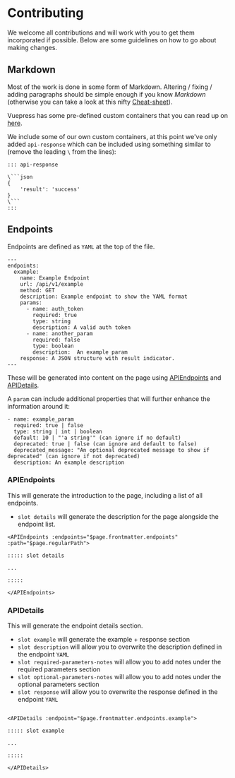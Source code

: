 # Contributing

We welcome all contributions and will work with you to get them incorporated if possible. Below are some guidelines on how to go about making changes.

## Markdown

Most of the work is done in some form of Markdown. Altering / fixing / adding paragraphs should be simple enough if you know _Markdown_ (otherwise you can take a look at this nifty [Cheat-sheet](https://www.markdownguide.org/cheat-sheet/)).

Vuepress has some pre-defined custom containers that you can read up on [here](https://v1.vuepress.vuejs.org/guide/markdown.html#custom-containers).

We include some of our own custom containers, at this point we've only added `api-response` which can be included using something similar to (remove the leading `\` from the lines):

```
::: api-response

\```json
{
    'result': 'success'
}
\```
:::
```

## Endpoints

Endpoints are defined as `YAML` at the top of the file. 

```
---
endpoints:
  example:
    name: Example Endpoint
    url: /api/v1/example
    method: GET
    description: Example endpoint to show the YAML format
    params:
      - name: auth_token
        required: true
        type: string
        description: A valid auth token
      - name: another_param
        required: false
        type: boolean
        description:  An example param
    response: A JSON structure with result indicator.
---
```

These will be generated into content on the page using [APIEndpoints](.vuepress/components/APIEndpoints.vue) and [APIDetails](.vuepress/components/APIDetails.vue).

A `param` can include additional properties that will further enhance the information around it:

```
- name: example_param
  required: true | false
  type: string | int | boolean
  default: 10 | "'a string'" (can ignore if no default)
  deprecated: true | false (can ignore and default to false)
  deprecated_message: "An optional deprecated message to show if deprecated" (can ignore if not deprecated)
  description: An example description
```

### APIEndpoints

This will generate the introduction to the page, including a list of all endpoints.

 - `slot details` will generate the description for the page alongside the endpoint list.

```
<APIEndpoints :endpoints="$page.frontmatter.endpoints" :path="$page.regularPath">

::::: slot details

...

:::::

</APIEndpoints>
```

### APIDetails

This will generate the endpoint details section.

 - `slot example` will generate the example + response section
 - `slot description` will allow you to overwrite the description defined in the endpoint `YAML`
 - `slot required-parameters-notes` will allow you to add notes under the required parameters section
 - `slot optional-parameters-notes` will allow you to add notes under the optional parameters section
 - `slot response` will allow you to overwrite the response defined in the endpoint `YAML`

```

<APIDetails :endpoint="$page.frontmatter.endpoints.example">

::::: slot example

...

:::::

</APIDetails>
```
